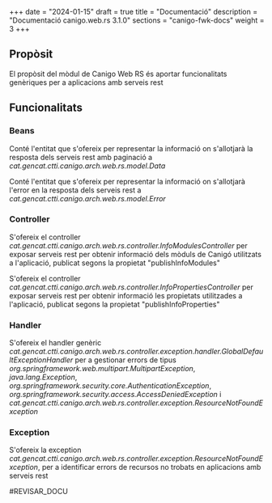 +++
date        = "2024-01-15"
draft        = true
title       = "Documentació"
description = "Documentació canigo.web.rs 3.1.0"
sections    = "canigo-fwk-docs"
weight      = 3
+++


## Propòsit

El propòsit del mòdul de Canigo Web RS és aportar funcionalitats genèriques per a aplicacions amb serveis rest

## Funcionalitats

### Beans

Conté l'entitat que s'ofereix per representar la informació on s'allotjarà la resposta dels serveis rest amb paginació a *cat.gencat.ctti.canigo.arch.web.rs.model.Data*

Conté l'entitat que s'ofereix per representar la informació on s'allotjarà l'error en la resposta dels serveis rest a *cat.gencat.ctti.canigo.arch.web.rs.model.Error*

### Controller

S'ofereix el controller *cat.gencat.ctti.canigo.arch.web.rs.controller.InfoModulesController* per exposar serveis rest per obtenir informació dels mòduls de Canigó utilitzats a l'aplicació, publicat segons la propietat "publishInfoModules"

S'ofereix el controller *cat.gencat.ctti.canigo.arch.web.rs.controller.InfoPropertiesController* per exposar serveis rest per obtenir informació les propietats utilitzades a l'aplicació, publicat segons la propietat "publishInfoProperties"

### Handler

S'ofereix el handler genèric *cat.gencat.ctti.canigo.arch.web.rs.controller.exception.handler.GlobalDefaultExceptionHandler* per a gestionar errors de tipus *org.springframework.web.multipart.MultipartException*, *java.lang.Exception*, *org.springframework.security.core.AuthenticationException*, *org.springframework.security.access.AccessDeniedException* i *cat.gencat.ctti.canigo.arch.web.rs.controller.exception.ResourceNotFoundException*

### Exception

S'ofereix la exception *cat.gencat.ctti.canigo.arch.web.rs.controller.exception.ResourceNotFoundException*, per a identificar errors de recursos no trobats en aplicacions amb serveis rest

#REVISAR_DOCU